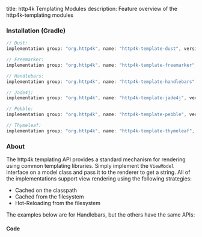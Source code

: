 title: http4k Templating Modules
description: Feature overview of the http4k-templating modules

### Installation (Gradle)

```groovy
// Dust: 
implementation group: "org.http4k", name: "http4k-template-dust", version: "4.5.0.1"

// Freemarker: 
implementation group: "org.http4k", name: "http4k-template-freemarker", version: "4.5.0.1"

// Handlebars: 
implementation group: "org.http4k", name: "http4k-template-handlebars", version: "4.5.0.1"

// Jade4j: 
implementation group: "org.http4k", name: "http4k-template-jade4j", version: "4.5.0.1"

// Pebble: 
implementation group: "org.http4k", name: "http4k-template-pebble", version: "4.5.0.1"

// Thymeleaf: 
implementation group: "org.http4k", name: "http4k-template-thymeleaf", version: "4.5.0.1"
```

### About
The http4k templating API provides a standard mechanism for rendering using common templating libraries. Simply implement the `ViewModel` interface on a model class and pass it to the renderer to get a string. All of the implementations support view rendering using the following strategies:

* Cached on the classpath
* Cached from the filesystem
* Hot-Reloading from the filesystem

The examples below are for Handlebars, but the others have the same APIs:

#### Code  [<img class="octocat"/>](https://github.com/http4k/http4k/blob/master/src/docs/guide/modules/templating/example.kt)

<script src="https://gist-it.appspot.com/https://github.com/http4k/http4k/blob/master/src/docs/guide/modules/templating/example.kt"></script>

[http4k]: https://http4k.org
